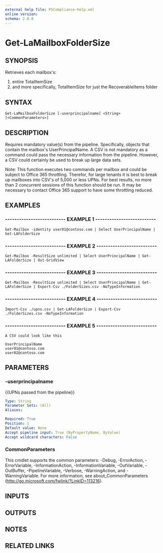 ```yaml
---
external help file: PSCompliance-help.xml
online version: 
schema: 2.0.0
---
```


# Get-LaMailboxFolderSize

## SYNOPSIS
Retrieves each mailbox's:
1. entire TotalItemSize 
2. and more specifically, TotalItemSize for just the RecoverableItems folder

## SYNTAX

```
Get-LaMailboxFolderSize [-userprincipalname] <String> [<CommonParameters>]
```

## DESCRIPTION
Requires mandatory value(s) from the pipeline. 
Specifically, objects that contain the mailbox's UserPrincipalName.
A CSV is not mandatory as a command could pass the necessary information from the pipeline.
However, a CSV could certainly be used to break up large data sets.

Note: This function executes two commands per mailbox and could be subject to Office 365 throttling.
      Therefor, for large tenants it is best to break up mailboxes into CSV's of 5,000 or less UPNs.
      For best results, no more than 2 concurrent sessions of this function should be run.
      It may be necessary to contact Office 365 support to have some throttling reduced.

## EXAMPLES

### -------------------------- EXAMPLE 1 --------------------------
```
Get-Mailbox -identity user01@contoso.com | Select UserPrincipalName | Get-LAFolderSize
```

### -------------------------- EXAMPLE 2 --------------------------
```
Get-Mailbox -ResultSize unlimited | Select UserPrincipalName | Get-LAFolderSize | Out-GridView
```

### -------------------------- EXAMPLE 3 --------------------------
```
Get-Mailbox -ResultSize unlimited | Select UserPrincipalName | Get-LAFolderSize | Export-Csv ./FolderSizes.csv -NoTypeInformation
```

### -------------------------- EXAMPLE 4 --------------------------
```
Import-Csv ./upns.csv | Get-LAFolderSize | Export-Csv ./FolderSizes.csv -NoTypeInformation
```

### -------------------------- EXAMPLE 5 --------------------------
```
A CSV could look like this

UserPrincipalName
user01@contoso.com
user02@contoso.com
```

## PARAMETERS

### -userprincipalname
{{UPNs passed from the pipeline}}

```yaml
Type: String
Parameter Sets: (All)
Aliases: 

Required: True
Position: 1
Default value: None
Accept pipeline input: True (ByPropertyName, ByValue)
Accept wildcard characters: False
```

### CommonParameters
This cmdlet supports the common parameters: -Debug, -ErrorAction, -ErrorVariable, -InformationAction, -InformationVariable, -OutVariable, -OutBuffer, -PipelineVariable, -Verbose, -WarningAction, and -WarningVariable. For more information, see about_CommonParameters (http://go.microsoft.com/fwlink/?LinkID=113216).

## INPUTS

## OUTPUTS

## NOTES

## RELATED LINKS

